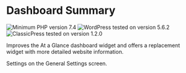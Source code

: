 # Dashboard Summary

![Minimum PHP version 7.4](https://img.shields.io/badge/PHP_min-7.4-8892bf.svg?style=flat-square)
![WordPress tested on version 5.6.2](https://img.shields.io/badge/WordPress-5.6.2-0073aa.svg?style=flat-square)
![ClassicPress tested on version 1.2.0](https://img.shields.io/badge/ClassicPress-1.2.0-03768e.svg?style=flat-square)

Improves the At a Glance dashboard widget and offers a replacement widget with more detailed website information.

Settings on the General Settings screen.
